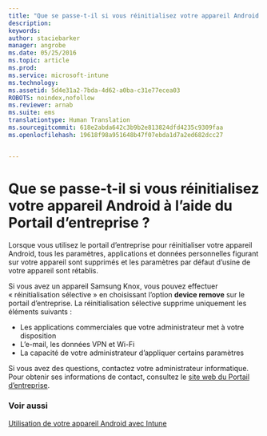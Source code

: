 ```yaml
---
title: "Que se passe-t-il si vous réinitialisez votre appareil Android à l’aide du Portail d’entreprise ? | Microsoft Intune"
description: 
keywords: 
author: staciebarker
manager: angrobe
ms.date: 05/25/2016
ms.topic: article
ms.prod: 
ms.service: microsoft-intune
ms.technology: 
ms.assetid: 5d4e31a2-7bda-4d62-a0ba-c31e77ecea03
ROBOTS: noindex,nofollow
ms.reviewer: arnab
ms.suite: ems
translationtype: Human Translation
ms.sourcegitcommit: 618e2abda642c3b9b2e813824dfd4235c9309faa
ms.openlocfilehash: 19618f98a951648b47f07ebda1d7a2ed682dcc27


---
```



# Que se passe-t-il si vous réinitialisez votre appareil Android à l’aide du Portail d’entreprise ?

Lorsque vous utilisez le portail d’entreprise pour réinitialiser votre appareil Android, tous les paramètres, applications et données personnelles figurant sur votre appareil sont supprimés et les paramètres par défaut d’usine de votre appareil sont rétablis.

Si vous avez un appareil Samsung Knox, vous pouvez effectuer « réinitialisation sélective » en choisissant l’option **device remove** sur le portail d’entreprise. La réinitialisation sélective supprime uniquement les éléments suivants :

- Les applications commerciales que votre administrateur met à votre disposition
- L’e-mail, les données VPN et Wi-Fi
- La capacité de votre administrateur d’appliquer certains paramètres

Si vous avez des questions, contactez votre administrateur informatique. Pour obtenir ses informations de contact, consultez le [site web du Portail d’entreprise](http://portal.manage.microsoft.com).

### Voir aussi
[Utilisation de votre appareil Android avec Intune](using-your-android-device-with-intune.md)



<!--HONumber=Jul16_HO4-->


